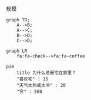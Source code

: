  规模

```mermaid
graph TD;
    A-->B;
    A-->C;
    B-->D;
    C-->D;
```

```mermaid
graph LR
    fa:fa-check-->fa:fa-coffee
```

```mermaid
pie
    title 为什么总是宅在家里？
    "喜欢宅" : 15
    "天气太热或太冷" : 20
    "穷" : 500
```

